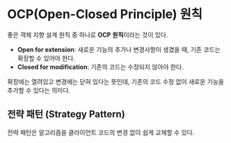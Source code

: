 # OCP(Open-Closed Principle) 원칙

좋은 객체 지향 설계 원칙 중 하나로 **OCP 원칙**이라는 것이 있다.

- **Open for extension**: 새로운 기능의 추가나 변경사항이 생겼을 때, 기존 코드는 확장할 수 있어야 한다.
- **Closed for modification**: 기존의 코드는 수정되지 않아야 한다.

확장에는 열려있고 변경에는 닫혀 있다는 뜻인데, 기존의 코드 수정 없이 새로운 기능을 추가할 수 있다는 의미다.

## 전략 패턴 (Strategy Pattern)

전략 패턴은 알고리즘을 클라이언트 코드의 변경 없이 쉽게 교체할 수 있다.